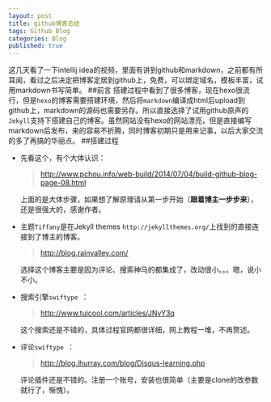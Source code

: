 ```yaml
---
layout: post
title: github博客总结
tags: Github Blog
categories: Blog
published: true
---
```


这几天看了一下intellij idea的视频，里面有讲到github和markdown，之前都有所耳闻，看过之后决定把博客定居到github上，免费，可以绑定域名，模板丰富，试用markdown书写简单。
##前言
搭建过程中看到了很多博客，现在hexo很流行，但是`hexo`的博客需要搭建环境，然后将`markdown`编译成html后upload到github上，markdown的源码也需要另存。所以直接选择了试用github原声的`Jekyll`支持下搭建自己的博客。虽然网站没有hexo的网站漂亮，但是直接编写markdown后发布，来的容易不折腾，同时博客初期只是用来记事，以后大家交流的多了再搞的华丽点。
##搭建过程
* 先看这个，有个大体认识：
	>http://www.pchou.info/web-build/2014/07/04/build-github-blog-page-08.html

	上面的是大体步骤，如果想了解原理请从第一步开始（**跟着博主一步步来**），还是很强大的，感谢作者。

* 主题`Tiffany`是在Jekyll themes `http://jekyllthemes.org/`上找到的直接连接到了博主的博客。

	>http://blog.rainyalley.com/
	
	选择这个博客主要是因为评论、搜索神马的都集成了，改动很小。。。嗯，说小不小。

* 搜索引擎`swiftype `：

	>http://www.tuicool.com/articles/JNvY3q

	这个搜索还是不错的，具体过程官网都很详细，网上教程一堆，不再赘述。

* 评论`swiftype `：
	>http://blog.ihurray.com/blog/Disqus-learning.php
	
	评论插件还是不错的。注册一个账号，安装也很简单（主要是clone的改参数就行了，惭愧）。